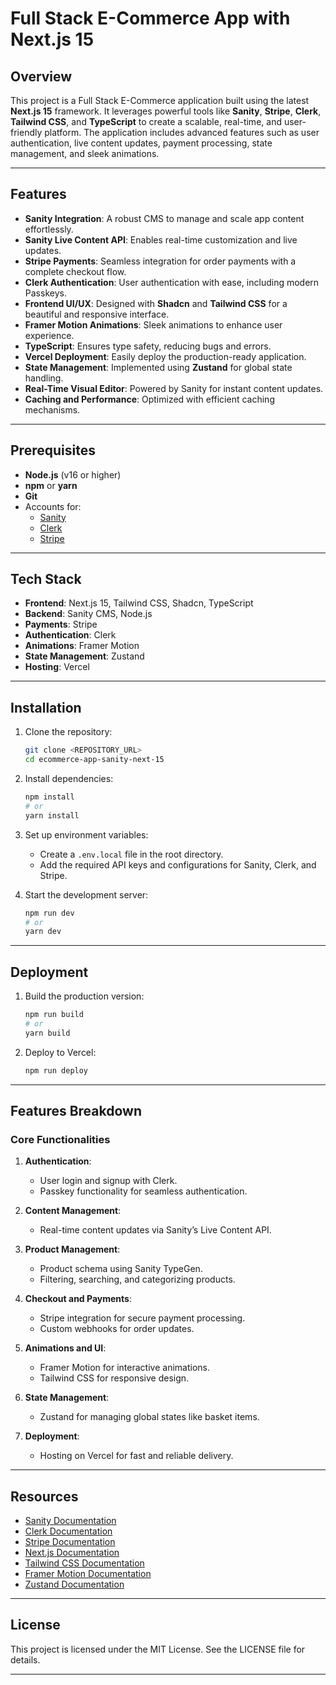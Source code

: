 # Full Stack E-Commerce App with Next.js 15

## Overview
This project is a Full Stack E-Commerce application built using the latest **Next.js 15** framework. It leverages powerful tools like **Sanity**, **Stripe**, **Clerk**, **Tailwind CSS**, and **TypeScript** to create a scalable, real-time, and user-friendly platform. The application includes advanced features such as user authentication, live content updates, payment processing, state management, and sleek animations.

---

## Features

- **Sanity Integration**: A robust CMS to manage and scale app content effortlessly.
- **Sanity Live Content API**: Enables real-time customization and live updates.
- **Stripe Payments**: Seamless integration for order payments with a complete checkout flow.
- **Clerk Authentication**: User authentication with ease, including modern Passkeys.
- **Frontend UI/UX**: Designed with **Shadcn** and **Tailwind CSS** for a beautiful and responsive interface.
- **Framer Motion Animations**: Sleek animations to enhance user experience.
- **TypeScript**: Ensures type safety, reducing bugs and errors.
- **Vercel Deployment**: Easily deploy the production-ready application.
- **State Management**: Implemented using **Zustand** for global state handling.
- **Real-Time Visual Editor**: Powered by Sanity for instant content updates.
- **Caching and Performance**: Optimized with efficient caching mechanisms.

---

## Prerequisites

- **Node.js** (v16 or higher)
- **npm** or **yarn**
- **Git**
- Accounts for:
  - [Sanity](https://www.sanity.io/sonny)
  - [Clerk](https://go.clerk.com/k0ls6Zb)
  - [Stripe](https://stripe.com)

---

## Tech Stack

- **Frontend**: Next.js 15, Tailwind CSS, Shadcn, TypeScript
- **Backend**: Sanity CMS, Node.js
- **Payments**: Stripe
- **Authentication**: Clerk
- **Animations**: Framer Motion
- **State Management**: Zustand
- **Hosting**: Vercel

---

## Installation

1. Clone the repository:
   ```bash
   git clone <REPOSITORY_URL>
   cd ecommerce-app-sanity-next-15
   ```

2. Install dependencies:
   ```bash
   npm install
   # or
   yarn install
   ```

3. Set up environment variables:
   - Create a `.env.local` file in the root directory.
   - Add the required API keys and configurations for Sanity, Clerk, and Stripe.

4. Start the development server:
   ```bash
   npm run dev
   # or
   yarn dev
   ```

---

## Deployment

1. Build the production version:
   ```bash
   npm run build
   # or
   yarn build
   ```

2. Deploy to Vercel:
   ```bash
   npm run deploy
   ```

---

## Features Breakdown

### **Core Functionalities**
1. **Authentication**:
   - User login and signup with Clerk.
   - Passkey functionality for seamless authentication.

2. **Content Management**:
   - Real-time content updates via Sanity’s Live Content API.

3. **Product Management**:
   - Product schema using Sanity TypeGen.
   - Filtering, searching, and categorizing products.

4. **Checkout and Payments**:
   - Stripe integration for secure payment processing.
   - Custom webhooks for order updates.

5. **Animations and UI**:
   - Framer Motion for interactive animations.
   - Tailwind CSS for responsive design.

6. **State Management**:
   - Zustand for managing global states like basket items.

7. **Deployment**:
   - Hosting on Vercel for fast and reliable delivery.

---

## Resources

- [Sanity Documentation](https://www.sanity.io/docs)
- [Clerk Documentation](https://clerk.dev/docs)
- [Stripe Documentation](https://stripe.com/docs)
- [Next.js Documentation](https://nextjs.org/docs)
- [Tailwind CSS Documentation](https://tailwindcss.com/docs)
- [Framer Motion Documentation](https://www.framer.com/motion/)
- [Zustand Documentation](https://docs.pmnd.rs/zustand)

---

## License
This project is licensed under the MIT License. See the LICENSE file for details.

---
